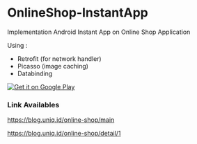 # OnlineShop-InstantApp
Implementation Android Instant App on Online Shop Application

Using :
- Retrofit (for network handler)
- Picasso (image caching)
- Databinding


[![Get it on Google Play](https://play.google.com/intl/en_us/badges/images/generic/en_badge_web_generic.png)](https://play.google.com/store/apps/details?id=com.annasblackhat.onlineshop)

### Link Availables
https://blog.uniq.id/online-shop/main

https://blog.uniq.id/online-shop/detail/1

